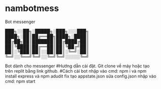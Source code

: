 # nambotmess
Bot messenger 

███╗░░██╗░█████╗░███╗░░░███╗
████╗░██║██╔══██╗████╗░████║
██╔██╗██║███████║██╔████╔██║
██║╚████║██╔══██║██║╚██╔╝██║
██║░╚███║██║░░██║██║░╚═╝░██║
╚═╝░░╚══╝╚═╝░░╚═╝╚═╝░░░░░╚═╝



Bot dành cho messenger
#Hướng dẫn cài đặt. 
Git clone về máy hoặc tạo trên replit bằng link github.
#Cách cài bot
nhập vào cmd: npm i và npm install express và npm adudit fix
tạo appstate.json 
sửa config.json
nhập vào cmd: npm start
